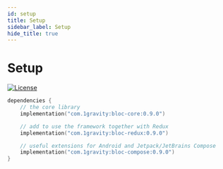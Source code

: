```yaml
---
id: setup
title: Setup
sidebar_label: Setup
hide_title: true
---
```


# Setup

[![License](https://img.shields.io/badge/License-Apache%202.0-blue.svg)](http://www.apache.org/licenses/LICENSE-2.0)

```kotlin
dependencies {
    // the core library
    implementation("com.1gravity:bloc-core:0.9.0")

    // add to use the framework together with Redux
    implementation("com.1gravity:bloc-redux:0.9.0")

    // useful extensions for Android and Jetpack/JetBrains Compose
    implementation("com.1gravity:bloc-compose:0.9.0")
}
```
